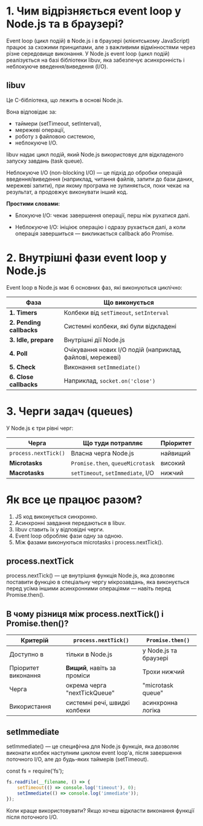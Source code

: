 # 1. Чим відрізняється event loop у Node.js та в браузері?

Event loop (цикл подій) в Node.js і в браузері (клієнтському JavaScript) працює за схожими принципами, але з важливими відмінностями через різне середовище виконання. У Node.js event loop (цикл подій) реалізується на базі бібліотеки libuv, яка забезпечує асинхронність і неблокуюче введення/виведення (I/O).

## libuv

Це C-бібліотека, що лежить в основі Node.js.

Вона відповідає за:

- таймери (setTimeout, setInterval),
- мережеві операції,
- роботу з файловою системою,
- неблокуюче I/O.

libuv надає цикл подій, який Node.js використовує для відкладеного запуску завдань (task queue).

Неблокуюче I/O (non-blocking I/O) — це підхід до обробки операцій введення/виведення (наприклад, читання файлів, запити до бази даних, мережеві запити), при якому програма не зупиняється, поки чекає на результат, а продовжує виконувати інший код.

**Простими словами:**

- Блокуюче I/O: чекає завершення операції, перш ніж рухатися далі.

- Неблокуюче I/O: ініціює операцію і одразу рухається далі, а коли операція завершиться — викликається callback або Promise.

# 2. Внутрішні фази event loop у Node.js

Event loop в Node.js має 6 основних фаз, які виконуються циклічно:

| Фаза                     | Що виконується                                            |
| ------------------------ | --------------------------------------------------------- |
| **1. Timers**            | Колбеки від `setTimeout`, `setInterval`                   |
| **2. Pending callbacks** | Системні колбеки, які були відкладені                     |
| **3. Idle, prepare**     | Внутрішні дії Node.js                                     |
| **4. Poll**              | Очікування нових I/O подій (наприклад, файлові, мережеві) |
| **5. Check**             | Виконання `setImmediate()`                                |
| **6. Close callbacks**   | Наприклад, `socket.on('close')`                           |


# 3. Черги задач (queues)

У Node.js є три рівні черг:

| Черга                | Що туди потрапляє                 | Пріоритет |
| -------------------- | --------------------------------- | --------- |
| `process.nextTick()` | Власна черга Node.js              | найвищий  |
| **Microtasks**       | `Promise.then`, `queueMicrotask`  | високий   |
| **Macrotasks**       | `setTimeout`, `setImmediate`, I/O | нижчий    |


# Як все це працює разом?

1. JS код виконується синхронно.
2. Асинхронні завдання передаються в libuv.
3. libuv ставить їх у відповідні черги.
4. Event loop обробляє фази одну за одною.
5. Між фазами виконуються microtasks і process.nextTick().

## process.nextTick

process.nextTick() — це внутрішня функція Node.js, яка дозволяє поставити функцію в спеціальну чергу мікрозавдань, яка виконується перед усіма іншими асинхронними операціями — навіть перед Promise.then().


## В чому різниця між process.nextTick() і Promise.then()?

| Критерій            | `process.nextTick()`          | `Promise.then()`      |
| ------------------- | ----------------------------- | --------------------- |
| Доступно в          | тільки в Node.js              | у Node.js та браузері |
| Пріоритет виконання | **Вищий**, навіть за проміси  | Трохи нижчий          |
| Черга               | окрема черга "nextTickQueue"  | "microtask queue"     |
| Використання        | системні речі, швидкі колбеки | асинхронна логіка     |


## setImmediate

setImmediate() — це специфічна для Node.js функція, яка дозволяє виконати колбек наступним циклом event loop'а, після завершення поточного I/O, але до будь-яких таймерів (setTimeout).

const fs = require('fs');

```js
fs.readFile(__filename, () => {
    setTimeout(() => console.log('timeout'), 0);
    setImmediate(() => console.log('immediate'));
});
```
Коли краще використовувати? Якщо хочеш відкласти виконання функції після поточного I/O.
